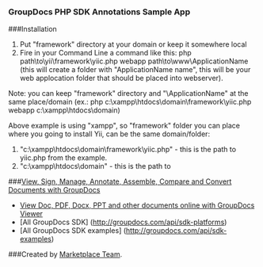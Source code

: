 ### GroupDocs PHP SDK Annotations Sample App

###Installation

1. Put "framework" directory at your domain or keep it somewhere local
2. Fire in your Command Line a command like this: php path\to\yii\framework\yiic.php webapp path\to\www\ApplicationName (this will create a folder with "ApplicationName name", this will be your web applocation folder that should be placed into webserver).
 
Note: you can keep "framework" directory and "\ApplicationName" at the same place/domain (ex.: php c:\xampp\htdocs\domain\framework\yiic.php webapp c:\xampp\htdocs\domain)

Above example is using "xampp", so "framework" folder you can place where you going to install Yii, can be the same domain/folder:
1. "c:\xampp\htdocs\domain\framework\yiic.php" - this is the path to yiic.php from the example.
2. "c:\xampp\htdocs\domain" - this is the path to 

###[View, Sign, Manage, Annotate, Assemble, Compare and Convert Documents with GroupDocs](http://groupdocs.com)
* [View Doc, PDF, Docx, PPT and other documents online with GroupDocs Viewer](http://groupdocs.com/apps/viewer)
* [All GroupDocs SDK] (http://groupdocs.com/api/sdk-platforms)
* [All GroupDocs SDK examples] (http://groupdocs.com/api/sdk-examples)

###Created by [Marketplace Team](http://groupdocs.com/marketplace/).
